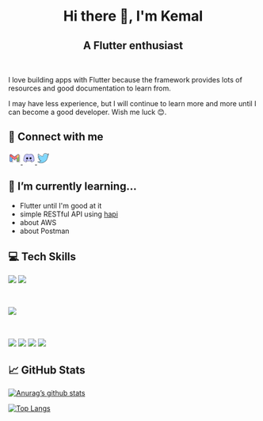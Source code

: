 <h1 align="center">Hi there 👋, I'm Kemal</h1>
<h2 align="center">A Flutter enthusiast</h2>

</br>

I love building apps with Flutter because the framework provides lots of resources and good documentation to learn from.

I may have less experience, but I will continue to learn more and more until I can become a good developer. Wish me luck 😊.

## 🤝 Connect with me

<a href="mailto:keidscode@gmail.com">
  <img 
    src="https://raw.githubusercontent.com/KeidsID/KeidsID/main/assets/icons/gmail-logo.png" 
    alt="Keids | Discord"
    width="25vw" />
</a>
<a href="https://discordapp.com/users/1027789230069518346">
  <img 
    src="https://raw.githubusercontent.com/KeidsID/KeidsID/main/assets/icons/discord-logo.png" 
    alt="Keids | Discord"
    width="25vw" />
</a>
<a href="https://twitter.com/keids_id">
  <img 
    src="https://raw.githubusercontent.com/KeidsID/KeidsID/main/assets/icons/twitter-logo.png" 
    alt="Keids | Discord"
    width="25vw" />
</a>

## 🌱 I’m currently learning...

- Flutter until I'm good at it
- simple RESTful API using [hapi](https://hapi.dev/)
- about AWS
- about Postman

## 💻 Tech Skills

![](https://img.shields.io/badge/Code-Dart-red?style=flat&logo=dart&logoColor=1cbcfc&color=1cacec)
![](https://img.shields.io/badge/Code-Javascript-red?style=flat&logo=javascript&color=f4dc1c)

</br>

![](https://img.shields.io/badge/Framework-Flutter-red?style=flat&logo=flutter&logoColor=1cbcfc&color=1cacec)

</br>

![](https://img.shields.io/badge/Tools-Firebase-red?style=flat&logo=firebase&color=fba30b)
![](https://img.shields.io/badge/Tools-NPM-red?style=flat&logo=npm&color=cb3837)
![](https://img.shields.io/badge/Tools-Git-red?style=flat&logo=git&color=f05032)
![](https://img.shields.io/badge/Tools-GitHub-red?style=flat&logo=gitHub&color=181717)

## 📈 GitHub Stats

[![Anurag’s github stats](https://github-readme-stats.vercel.app/api?username=KeidsID)](https://github.com/KeidsID)

[![Top Langs](https://github-readme-stats.vercel.app/api/top-langs/?username=KeidsID&layout=compact)](https://github.com/KeidsID)

<!---
KeidsID/KeidsID is a ✨ special ✨ repository because its `README.md` (this file) appears on your GitHub profile.
You can click the Preview link to take a look at your changes.

Here are some ideas to get you started:

- 🔭 I’m currently working on ...
- 🌱 I’m currently learning ...
- 👯 I’m looking to collaborate on ...
- 🤔 I’m looking for help with ...
- 💬 Ask me about ...
- 📫 How to reach me: ...
- 😄 Pronouns: ...
- ⚡ Fun fact: ...
--->
